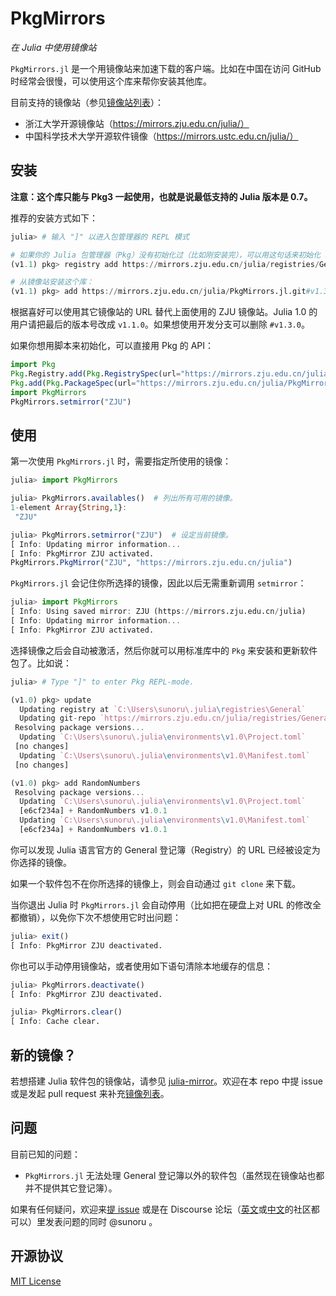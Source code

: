 # PkgMirrors

*在 Julia 中使用镜像站*

`PkgMirrors.jl` 是一个用镜像站来加速下载的客户端。比如在中国在访问 GitHub 时经常会很慢，可以使用这个库来帮你安装其他库。

目前支持的镜像站（参见[镜像站列表](./data/mirror_list.txt)）：
- 浙江大学开源镜像站（https://mirrors.zju.edu.cn/julia/）
- 中国科学技术大学开源软件镜像（https://mirrors.ustc.edu.cn/julia/）

## 安装

**注意：这个库只能与 Pkg3 一起使用，也就是说最低支持的 Julia 版本是 0.7。**

推荐的安装方式如下：

```julia
julia> # 输入 "]" 以进入包管理器的 REPL 模式

# 如果你的 Julia 包管理器（Pkg）没有初始化过（比如刚安装完），可以用这句话来初始化 Pkg：
(v1.1) pkg> registry add https://mirrors.zju.edu.cn/julia/registries/General.git

# 从镜像站安装这个库：
(v1.1) pkg> add https://mirrors.zju.edu.cn/julia/PkgMirrors.jl.git#v1.3.0
```

根据喜好可以使用其它镜像站的 URL 替代上面使用的 ZJU 镜像站。Julia 1.0 的用户请把最后的版本号改成 `v1.1.0`。如果想使用开发分支可以删除 `#v1.3.0`。

如果你想用脚本来初始化，可以直接用 Pkg 的 API：
```julia
import Pkg
Pkg.Registry.add(Pkg.RegistrySpec(url="https://mirrors.zju.edu.cn/julia/registries/General.git"))
Pkg.add(Pkg.PackageSpec(url="https://mirrors.zju.edu.cn/julia/PkgMirrors.jl.git", rev="v1.3.0"))
import PkgMirrors
PkgMirrors.setmirror("ZJU")
```

## 使用

第一次使用 `PkgMirrors.jl` 时，需要指定所使用的镜像：

```julia
julia> import PkgMirrors

julia> PkgMirrors.availables()  # 列出所有可用的镜像。
1-element Array{String,1}:
 "ZJU"

julia> PkgMirrors.setmirror("ZJU")  # 设定当前镜像。
[ Info: Updating mirror information...
[ Info: PkgMirror ZJU activated.
PkgMirrors.PkgMirror("ZJU", "https://mirrors.zju.edu.cn/julia")
```

`PkgMirrors.jl` 会记住你所选择的镜像，因此以后无需重新调用 `setmirror`：

```julia
julia> import PkgMirrors
[ Info: Using saved mirror: ZJU (https://mirrors.zju.edu.cn/julia)
[ Info: Updating mirror information...
[ Info: PkgMirror ZJU activated.
```

选择镜像之后会自动被激活，然后你就可以用标准库中的 `Pkg` 来安装和更新软件包了。比如说：

```julia
julia> # Type "]" to enter Pkg REPL-mode.

(v1.0) pkg> update
  Updating registry at `C:\Users\sunoru\.julia\registries\General`
  Updating git-repo `https://mirrors.zju.edu.cn/julia/registries/General.git`
 Resolving package versions...
  Updating `C:\Users\sunoru\.julia\environments\v1.0\Project.toml`
 [no changes]
  Updating `C:\Users\sunoru\.julia\environments\v1.0\Manifest.toml`
 [no changes]

(v1.0) pkg> add RandomNumbers
 Resolving package versions...
  Updating `C:\Users\sunoru\.julia\environments\v1.0\Project.toml`
  [e6cf234a] + RandomNumbers v1.0.1
  Updating `C:\Users\sunoru\.julia\environments\v1.0\Manifest.toml`
  [e6cf234a] + RandomNumbers v1.0.1
```

你可以发现 Julia 语言官方的 General 登记簿（Registry）的 URL 已经被设定为你选择的镜像。

如果一个软件包不在你所选择的镜像上，则会自动通过 `git clone` 来下载。

当你退出 Julia 时 `PkgMirrors.jl` 会自动停用（比如把在硬盘上对 URL 的修改全都撤销），以免你下次不想使用它时出问题：

```julia
julia> exit()
[ Info: PkgMirror ZJU deactivated.
```

你也可以手动停用镜像站，或者使用如下语句清除本地缓存的信息：

```julia
julia> PkgMirrors.deactivate()
[ Info: PkgMirror ZJU deactivated.

julia> PkgMirrors.clear()
[ Info: Cache clear.
```

## 新的镜像？

若想搭建 Julia 软件包的镜像站，请参见 [julia-mirror](https://github.com/sunoru/julia-mirror)。欢迎在本 repo 中提 issue 或是发起 pull request 来补充[镜像列表](./data/mirror_list.txt)。

## 问题

目前已知的问题：
- `PkgMirrors.jl` 无法处理 General 登记簿以外的软件包（虽然现在镜像站也都并不提供其它登记簿）。

如果有任何疑问，欢迎来[提 issue](https://github.com/sunoru/PkgMirrors.jl/issues/new) 或是在 Discourse 论坛（[英文](https://discourse.julialang.org)或[中文](http://discourse.juliacn.com)的社区都可以）里发表问题的同时 @sunoru 。

## 开源协议

[MIT License](./LICENSE.md)

